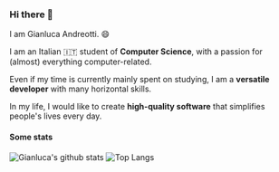 ### Hi there 👋

I am Gianluca Andreotti. 😄

I am an Italian 🇮🇹 student of **Computer Science**, with a passion for (almost) everything computer-related.

Even if my time is currently mainly spent on studying, I am a **versatile developer** with many horizontal skills.

In my life, I would like to create **high-quality software** that simplifies people's lives every day.

#### Some stats

![Gianluca's github stats](https://github-readme-stats.vercel.app/api?username=3rror&count_private=true&show_icons=true)
![Top Langs](https://github-readme-stats.vercel.app/api/top-langs/?username=3rror&layout=compact&langs_count=8)
